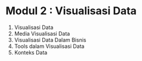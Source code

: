 # Modul 2 : Visualisasi Data

1. Visualisasi Data
2. Media Visualisasi Data
3. Visualisasi Data Dalam Bisnis
4. Tools dalam Visualisasi Data
5. Konteks Data